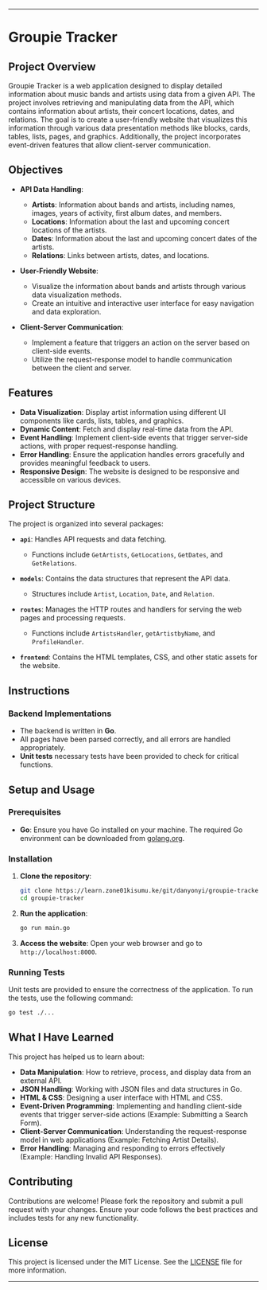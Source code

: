 
---

# Groupie Tracker

## Project Overview

Groupie Tracker is a web application designed to display detailed information about music bands and artists using data from a given API. The project involves retrieving and manipulating data from the API, which contains information about artists, their concert locations, dates, and relations. The goal is to create a user-friendly website that visualizes this information through various data presentation methods like blocks, cards, tables, lists, pages, and graphics. Additionally, the project incorporates event-driven features that allow client-server communication.

## Objectives

- **API Data Handling**: 
  - **Artists**: Information about bands and artists, including names, images, years of activity, first album dates, and members.
  - **Locations**: Information about the last and upcoming concert locations of the artists.
  - **Dates**: Information about the last and upcoming concert dates of the artists.
  - **Relations**: Links between artists, dates, and locations.

- **User-Friendly Website**: 
  - Visualize the information about bands and artists through various data visualization methods.
  - Create an intuitive and interactive user interface for easy navigation and data exploration.

- **Client-Server Communication**: 
  - Implement a feature that triggers an action on the server based on client-side events.
  - Utilize the request-response model to handle communication between the client and server.

## Features

- **Data Visualization**: Display artist information using different UI components like cards, lists, tables, and graphics.
- **Dynamic Content**: Fetch and display real-time data from the API.
- **Event Handling**: Implement client-side events that trigger server-side actions, with proper request-response handling.
- **Error Handling**: Ensure the application handles errors gracefully and provides meaningful feedback to users.
- **Responsive Design**: The website is designed to be responsive and accessible on various devices.

## Project Structure

The project is organized into several packages:

- **`api`**: Handles API requests and data fetching.
  - Functions include `GetArtists`, `GetLocations`, `GetDates`, and `GetRelations`.

- **`models`**: Contains the data structures that represent the API data.
  - Structures include `Artist`, `Location`, `Date`, and `Relation`.

- **`routes`**: Manages the HTTP routes and handlers for serving the web pages and processing requests.
  - Functions include `ArtistsHandler`, `getArtistbyName`, and `ProfileHandler`.

- **`frontend`**: Contains the HTML templates, CSS, and other static assets for the website.

## Instructions

### Backend Implementations

- The backend is written in **Go**.
- All pages have been parsed correctly, and all errors are handled appropriately.
- **Unit tests** necessary tests have been provided to check for critical functions.

## Setup and Usage

### Prerequisites

- **Go**: Ensure you have Go installed on your machine. The required Go environment can be downloaded from [golang.org](https://golang.org/).

### Installation

1. **Clone the repository**:
   ```bash
   git clone https://learn.zone01kisumu.ke/git/danyonyi/groupie-tracker.git
   cd groupie-tracker
   ```

2. **Run the application**:
   ```bash
   go run main.go
   ```

3. **Access the website**:
   Open your web browser and go to `http://localhost:8000`.

### Running Tests

Unit tests are provided to ensure the correctness of the application. To run the tests, use the following command:

```bash
go test ./...
```

## What I Have Learned

This project has helped us to learn about:

- **Data Manipulation**: How to retrieve, process, and display data from an external API.
- **JSON Handling**: Working with JSON files and data structures in Go.
- **HTML & CSS**: Designing a user interface with HTML and CSS.
- **Event-Driven Programming**: Implementing and handling client-side events that trigger server-side actions (Example: Submitting a Search Form).
- **Client-Server Communication**: Understanding the request-response model in web applications (Example: Fetching Artist Details).
- **Error Handling**: Managing and responding to errors effectively (Example: Handling Invalid API Responses).

## Contributing

Contributions are welcome! Please fork the repository and submit a pull request with your changes. Ensure your code follows the best practices and includes tests for any new functionality.

## License

This project is licensed under the MIT License. See the [LICENSE](LICENSE) file for more information.

---

